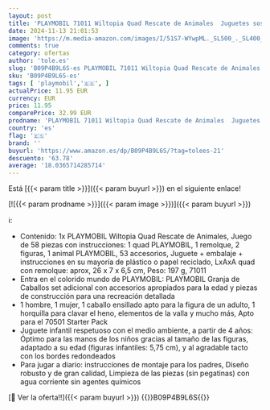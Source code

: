 ```yaml
---
layout: post
title: 'PLAYMOBIL 71011 Wiltopia Quad Rescate de Animales  Juguetes sostenibles para niños a Partir de 4 años  Multicolor'
date: 2024-11-13 21:01:53
image: 'https://m.media-amazon.com/images/I/51S7-WYwpML._SL500_._SL400_.jpg'
comments: true
category: ofertas
author: 'tole.es'
slug: 'B09P4B9L6S-es PLAYMOBIL 71011 Wiltopia Quad Rescate de Animales Juguetes...'
sku: 'B09P4B9L6S-es'
tags: [ 'playmobil','🇪🇸', ]
actualPrice: 11.95 EUR
currency: EUR
price: 11.95
comparePrice: 32.99 EUR
prodname: 'PLAYMOBIL 71011 Wiltopia Quad Rescate de Animales  Juguetes sostenibles para niños a Partir de 4 años  Multicolor'
country: 'es'
flag: '🇪🇸'
brand: ''
buyurl: 'https://www.amazon.es/dp/B09P4B9L6S/?tag=tolees-21'
descuento: '63.78'
average: '18.0365714285714'
---
```


Está [{{< param title >}}]({{< param buyurl >}}) en el siguiente enlace!

[![{{< param prodname >}}]({{< param image >}})]({{< param buyurl >}})

ℹ️:

- Contenido: 1x PLAYMOBIL Wiltopia Quad Rescate de Animales, Juego de 58 piezas con instrucciones: 1 quad PLAYMOBIL, 1 remolque, 2 figuras, 1 animal PLAYMOBIL, 53 accesorios, Juguete + embalaje + instrucciones en su mayoría de plástico o papel reciclado, LxAxA quad con remolque: aprox, 26 x 7 x 6,5 cm, Peso: 197 g, 71011
- Entra en el colorido mundo de PLAYMOBIL: PLAYMOBIL Granja de Caballos set adicional con accesorios apropiados para la edad y piezas de construcción para una recreación detallada
- 1 hombre, 1 mujer, 1 caballo ensillado apto para la figura de un adulto, 1 horquilla para clavar el heno, elementos de la valla y mucho más, Apto para el 70501 Starter Pack
- Juguete infantil respetuoso con el medio ambiente, a partir de 4 años: Óptimo para las manos de los niños gracias al tamaño de las figuras, adaptado a su edad (figuras infantiles: 5,75 cm), y al agradable tacto con los bordes redondeados
- Para jugar a diario: instrucciones de montaje para los padres, Diseño robusto y de gran calidad, Limpieza de las piezas (sin pegatinas) con agua corriente sin agentes químicos

[🛒 Ver la oferta!!]({{< param buyurl >}})
{{<world>}}B09P4B9L6S{{</world>}}
